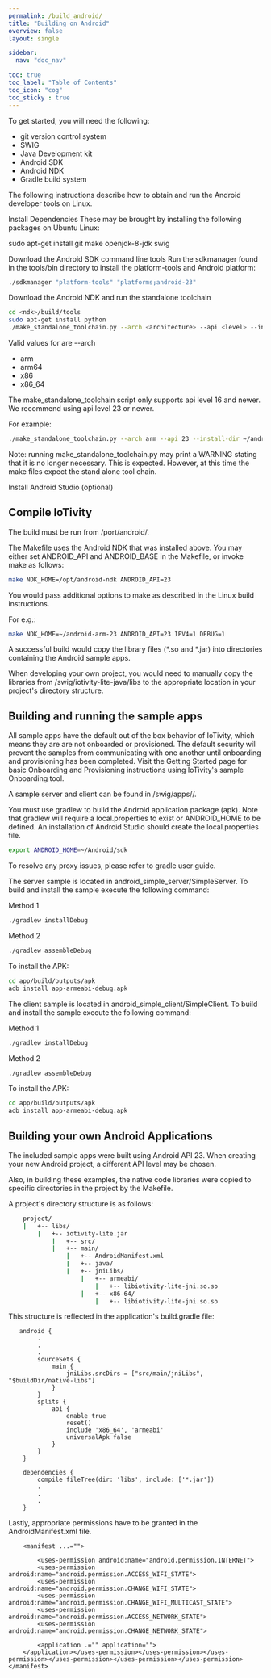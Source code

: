 ```yaml
---
permalink: /build_android/
title: "Building on Android"
overview: false
layout: single

sidebar:
  nav: "doc_nav"

toc: true
toc_label: "Table of Contents"
toc_icon: "cog"
toc_sticky : true
---
```


To get started, you will need the following:

* git version control system
* SWIG
* Java Development kit
* Android SDK
* Android NDK
* Gradle build system

The following instructions describe how to obtain and run the Android developer tools on Linux.

Install Dependencies
These may be brought by installing the following packages on Ubuntu Linux:

sudo apt-get install git make openjdk-8-jdk swig
 
Download the Android SDK command line tools
Run the sdkmanager found in the tools/bin directory to install the platform-tools and Android platform:

```bash
./sdkmanager "platform-tools" "platforms;android-23"
```

Download the Android NDK and run the standalone toolchain
```bash
cd <ndk>/build/tools
sudo apt-get install python
./make_standalone_toolchain.py --arch <architecture> --api <level> --install-dir <path>
```

Valid values for are --arch

* arm
* arm64
* x86
* x86_64

The make_standalone_toolchain script only supports api level 16 and newer. We recommend using api level 23 or newer.

For example:

```bash
./make_standalone_toolchain.py --arch arm --api 23 --install-dir ~/android-arm-23
```

Note: running make_standalone_toolchain.py may print a WARNING stating that it is no longer necessary. 
This is expected. However, at this time the make files expect the stand alone tool chain.

Install Android Studio (optional)

## Compile IoTivity

The build must be run from <iotivity-root>/port/android/.

The Makefile uses the Android NDK that was installed above. You may either set ANDROID_API and ANDROID_BASE in the Makefile, or invoke make as follows:

```bash
make NDK_HOME=/opt/android-ndk ANDROID_API=23
```

You would pass additional options to make as described in the Linux build instructions.

For e.g.:

```bash
make NDK_HOME=~/android-arm-23 ANDROID_API=23 IPV4=1 DEBUG=1
```

A successful build would copy the library files (*.so and *.jar) into directories containing the Android sample apps.

When developing your own project, you would need to manually copy the libraries from <iotivity-root>/swig/iotivity-lite-java/libs to the appropriate location in your project's directory structure.

## Building and running the sample apps

All sample apps have the default out of the box behavior of IoTivity, which means they are are not onboarded or provisioned.
The default security will prevent the samples from communicating with one another until onboarding and provisioning has been completed.
Visit the Getting Started page for basic Onboarding and Provisioning instructions using IoTivity's sample Onboarding tool.

A sample server and client can be found in <iotivity-root>/swig/apps/<sample>/.

You must use gradlew to build the Android application package (apk).
Note that gradlew will require a local.properties to exist or ANDROID_HOME to be defined.
An installation of Android Studio should create the local.properties file.

```bash
export ANDROID_HOME=~/Android/sdk
```

To resolve any proxy issues, please refer to gradle user guide.

The server sample is located in android_simple_server/SimpleServer. To build and install the sample execute the following command:

Method 1

```bash
./gradlew installDebug
```

Method 2

```bash
./gradlew assembleDebug
```

To install the APK:

```bash
cd app/build/outputs/apk
adb install app-armeabi-debug.apk
```

The client sample is located in android_simple_client/SimpleClient. To build and install the sample execute the following command:

Method 1

```bash
./gradlew installDebug
```

Method 2

```bash
./gradlew assembleDebug
```

To install the APK:

```bash
cd app/build/outputs/apk
adb install app-armeabi-debug.apk
```

## Building your own Android Applications

The included sample apps were built using Android API 23. When creating your new Android project, a different API level may be chosen.

Also, in building these examples, the native code libraries were copied to specific directories in the project by the Makefile.

A project's directory structure is as follows:

```bash
	project/
	|   +-- libs/
		|   +-- iotivity-lite.jar
			|   +-- src/
			|   +-- main/
				|   +-- AndroidManifest.xml
				|   +-- java/
				|   +-- jniLibs/
					|   +-- armeabi/
						|   +-- libiotivity-lite-jni.so.so
					|   +-- x86-64/
						|   +-- libiotivity-lite-jni.so.so
```

This structure is reflected in the application's build.gradle file:

```text
   android {
        .
        .
        .
        sourceSets {
            main {
                jniLibs.srcDirs = ["src/main/jniLibs", "$buildDir/native-libs"]
            }
        }
        splits {
            abi {
                enable true
                reset()
                include 'x86_64', 'armeabi'
                universalApk false
            }
        }
    }
 
    dependencies {
        compile fileTree(dir: 'libs', include: ['*.jar'])
        .
        .
        .
    }
```

Lastly, appropriate permissions have to be granted in the AndroidManifest.xml file.

```text
    <manifest ...="">
 
        <uses-permission android:name="android.permission.INTERNET">
        <uses-permission android:name="android.permission.ACCESS_WIFI_STATE">
        <uses-permission android:name="android.permission.CHANGE_WIFI_STATE">
        <uses-permission android:name="android.permission.CHANGE_WIFI_MULTICAST_STATE">
        <uses-permission android:name="android.permission.ACCESS_NETWORK_STATE">
        <uses-permission android:name="android.permission.CHANGE_NETWORK_STATE">
 
        <application .="" application="">
    </application></uses-permission></uses-permission></uses-permission></uses-permission></uses-permission></uses-permission></manifest>
```
